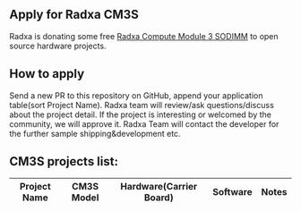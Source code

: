## Apply for Radxa CM3S

Radxa is donating some free [Radxa Compute Module 3 SODIMM](https://docs.radxa.com/compute-module/cm3s) to open source hardware projects.

## How to apply

Send a new PR to this repository on GitHub, append your application table(sort Project Name). Radxa team will review/ask questions/discuss about the project detail. If the project is interesting or welcomed by the community, we will approve it. Radxa Team will contact the developer for the further sample shipping&development etc.

## CM3S projects list:

| Project Name        | CM3S Model     | Hardware(Carrier Board)                                      | Software                                                | Notes                                                        |
| ------------------- | ------------- | ------------------------------------------------------------ | ------------------------------------------------------- | ------------------------------------------------------------ |